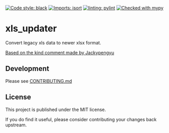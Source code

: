 [![Code style: black](https://img.shields.io/badge/code%20style-black-000000.svg)](https://github.com/psf/black) [![Imports: isort](https://img.shields.io/badge/%20imports-isort-%231674b1?style=flat&labelColor=ef8336)](https://pycqa.github.io/isort/) [![linting: pylint](https://img.shields.io/badge/linting-pylint-yellowgreen)](https://github.com/pylint-dev/pylint) [![Checked with mypy](http://www.mypy-lang.org/static/mypy_badge.svg)](http://mypy-lang.org/)

# xls_updater

Convert legacy xls data to newer xlsx format.

[Based on the kind comment made by Jackypengyu](https://stackoverflow.com/a/39461816 "Link")






## Development

Please see [CONTRIBUTING.md](https://github.com/Tranquility2/xls_updater/blob/master/CONTRIBUTING.md)

## License

This project is published under the MIT license.

If you do find it useful, please consider contributing your changes back upstream.
